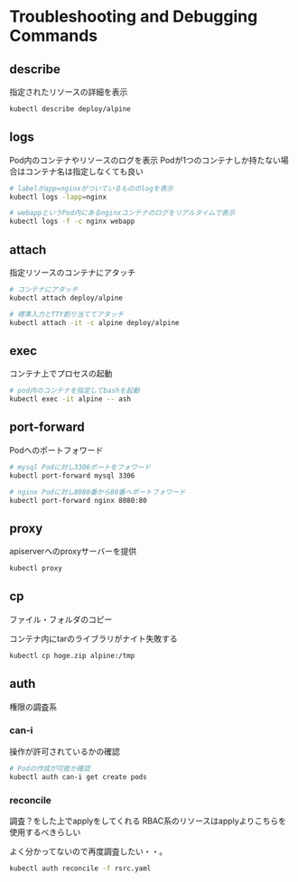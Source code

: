 
# Troubleshooting and Debugging Commands

## describe

指定されたリソースの詳細を表示

```bash
kubectl describe deploy/alpine
```

## logs

Pod内のコンテナやリソースのログを表示
Podが1つのコンテナしか持たない場合はコンテナ名は指定しなくても良い

```bash
# labelがapp=nginxがついているもののlogを表示
kubectl logs -lapp=nginx

# webappというPod内にあるnginxコンテナのログをリアルタイムで表示
kubectl logs -f -c nginx webapp
```

## attach

指定リソースのコンテナにアタッチ

```bash
# コンテナにアタッチ
kubectl attach deploy/alpine

# 標準入力とTTY割り当ててアタッチ
kubectl attach -it -c alpine deploy/alpine 
```

## exec

コンテナ上でプロセスの起動

```bash
# pod内のコンテナを指定してbashを起動
kubectl exec -it alpine -- ash
```

## port-forward

Podへのポートフォワード

```bash
# mysql Podに対し3306ポートをフォワード
kubectl port-forward mysql 3306

# nginx Podに対し8080番から80番へポートフォワード
kubectl port-forward nginx 8080:80
```

## proxy

apiserverへのproxyサーバーを提供

```bash
kubectl proxy
```

## cp

ファイル・フォルダのコピー

コンテナ内にtarのライブラリがナイト失敗する

```bash
kubectl cp hoge.zip alpine:/tmp
```

## auth

権限の調査系

### can-i

操作が許可されているかの確認

```bash
# Podの作成が可能か確認
kubectl auth can-i get create pods
```

### reconcile

調査？をした上でapplyをしてくれる
RBAC系のリソースはapplyよりこちらを使用するべきらしい

よく分かってないので再度調査したい・・。

```bash
kubectl auth reconcile -f rsrc.yaml
```